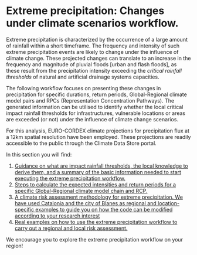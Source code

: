 # Extreme precipitation: Changes under climate scenarios workflow.
Extreme precipitation is characterized by the occurrence of a large amount of rainfall within a short timeframe. The frequency and intensity of such extreme precipitation events are likely to change under the influence of climate change. These projected changes can translate to an increase in the frequency and magnitude of pluvial floods [urban and flash floods], as these result from the precipitation intensity exceeding the _critical rainfall thresholds_ of natural and artificial drainage systems capacities.

The following workflow focuses on presenting these changes in precipitation for specific durations, return periods, Global-Regional climate model pairs and RPCs (Representation Concentration Pathways). The generated information can be utilised to identify whether the local critical impact rainfall thresholds for infrastructures, vulnerable locations or areas are exceeded (or not) under the influence of climate change scenarios.

For this analysis, EURO-CORDEX climate projections for precipitation flux at a 12km spatial resolution have been employed. These projections are readily accessible to the public through the Climate Data Store portal.

In this section you will find:
1. [Guidance on what are impact rainfall thresholds, the local knowledge to derive them, and a summary of the basic information needed to start executing the extreme precipitation workflow.](Extreme_precipitation_criticalthresholds.md)
2. [Steps to calculate the expected intensities and return periods for a specific Global-Regional climate model chain and RCP.](EXTREME_PRECIPITATION_Hazard_Assessment.ipynb)
3. [A climate risk assessment methodology for extreme precipitation. We have used Catalonia and the city of Blanes as regional and location-specific examples to guide you on how the code can be modified according to your research interest](EXTREME_PRECIPITATION_Risk_Assessment.ipynb)
4. [Real examples on how to use the extreme precipitation workflow to carry out a regional and local risk assessment.](EXTREME_PRECIPITATION_Risk_Assessment_examples.ipynb)

We encourage you to explore the extreme precipitation workflow on your region!